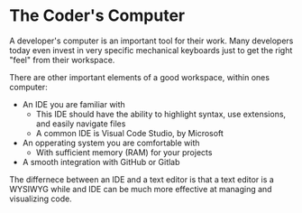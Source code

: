 # The Coder's Computer

A developer's computer is an important tool for their work. Many developers today even invest in very specific mechanical keyboards just to get the right "feel" from their workspace. 

There are other important elements of a good workspace, within ones computer:

* An IDE you are familiar with
    * This IDE should have the ability to highlight syntax, use extensions, and easily navigate files
    * A common IDE is Visual Code Studio, by Microsoft
* An opperating system you are comfortable with
    * With sufficient memory (RAM) for your projects
* A smooth integration with GitHub or Gitlab    

The differnece between an IDE and a text editor is that a text editor is a WYSIWYG while and IDE can be much more effective at managing and visualizing code.     
